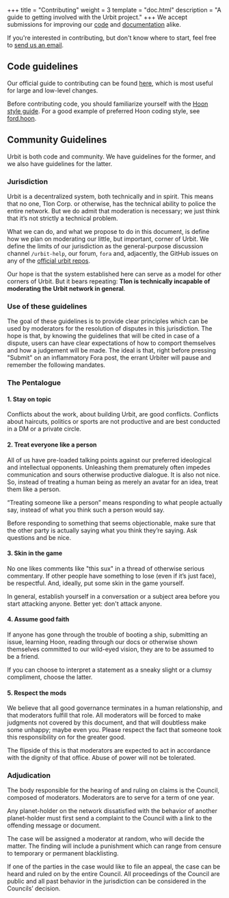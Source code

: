 +++
title = "Contributing"
weight = 3
template = "doc.html"
description = "A guide to getting involved with the Urbit project."
+++
We accept submissions for improving our [code](https://github.com/urbit/urbit/) and [documentation](https://github.com/urbit/docs/) alike.

If you're interested in contributing, but don't know where to start, feel free to [send us an email](mailto:support@urbit.org).

## Code guidelines

Our official guide to contributing can be found [here](https://github.com/urbit/urbit/blob/master/CONTRIBUTING.md), which is most useful for large and low-level changes.

Before contributing code, you should familiarize yourself with the [Hoon style guide](/docs/learn/arvo/style). For a good example of preferred Hoon coding style, see [ford.hoon](https://github.com/urbit/arvo/blob/master/sys/vane/ford.hoon).

## Community Guidelines

Urbit is both code and community. We have guidelines for the former, and we also have guidelines for the latter.

### Jurisdiction

Urbit is a decentralized system, both technically and in spirit. This means that no one, Tlon Corp. or otherwise, has the technical ability to police the entire network. But we do admit that moderation is necessary; we just think that it’s not strictly a technical problem.

What we can do, and what we propose to do in this document, is define how we plan on moderating our little, but important, corner of Urbit. We define the limits of our jurisdiction as the general-purpose discussion channel `/urbit-help`, our forum, `fora` and, adjacently, the GitHub issues on any of the [official urbit repos](https://github.com/urbit).

Our hope is that the system established here can serve as a model for other corners of Urbit. But it bears repeating: **Tlon is technically incapable of moderating the Urbit network in general**.

### Use of these guidelines

The goal of these guidelines is to provide clear principles which can be used by moderators for the resolution of disputes in this jurisdiction. The hope is that, by knowing the guidelines that will be cited in case of a dispute, users can have clear expectations of how to comport themselves and how a judgement will be made. The ideal is that, right before pressing "Submit" on an inflammatory Fora post, the errant Urbiter will pause and remember the following mandates.

### The Pentalogue

#### 1. Stay on topic

Conflicts about the work, about building Urbit, are good conflicts. Conflicts about haircuts, politics or sports are not productive and are best conducted in a DM or a private circle.

#### 2. Treat everyone like a person

All of us have pre-loaded talking points against our preferred ideological and intellectual opponents. Unleashing them prematurely often impedes communication and sours otherwise productive dialogue. It is also not nice. So, instead of treating a human being as merely an avatar for an idea, treat them like a person.

“Treating someone like a person” means responding to what people actually say, instead of what you think such a person would say.

Before responding to something that seems objectionable, make sure that the other party is actually saying what you think they’re saying. Ask questions and be nice.

#### 3. Skin in the game

No one likes comments like "this sux" in a thread of otherwise serious commentary. If other people have something to lose (even if it’s just face), be respectful. And, ideally, put some skin in the game yourself.

In general, establish yourself in a conversation or a subject area before you start attacking anyone. Better yet: don't attack anyone.

#### 4. Assume good faith

If anyone has gone through the trouble of booting a ship, submitting an issue, learning Hoon, reading through our docs or otherwise shown themselves committed to our wild-eyed vision, they are to be assumed to be a friend.

If you can choose to interpret a statement as a sneaky slight or a clumsy compliment, choose the latter.

#### 5. Respect the mods

We believe that all good governance terminates in a human relationship, and that moderators fulfill that role. All moderators will be forced to make judgments not covered by this document, and that will doubtless make some unhappy; maybe even you. Please respect the fact that someone took this responsibility on for the greater good.

The flipside of this is that moderators are expected to act in accordance with the dignity of that office. Abuse of power will not be tolerated.

### Adjudication

The body responsible for the hearing of and ruling on claims is the Council, composed of moderators. Moderators are to serve for a term of one year.

Any planet-holder on the network dissatisfied with the behavior of another planet-holder must first send a complaint to the Council with a link to the offending message or document.

The case will be assigned a moderator at random, who will decide the matter. The finding will include a punishment which can range from censure to temporary or permanent blacklisting.

If one of the parties in the case would like to file an appeal, the case can be heard and ruled on by the entire Council. All proceedings of the Council are public and all past behavior in the jurisdiction can be considered in the Councils’ decision.
